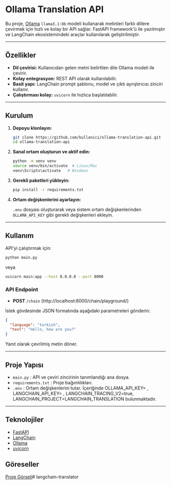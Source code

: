 
# Ollama Translation API

Bu proje, [Ollama](https://ollama.com) `llama3.1:8b` modeli kullanarak metinleri farklı dillere çevirmek için hızlı ve kolay bir API sağlar. FastAPI framework'ü ile yazılmıştır ve LangChain ekosistemindeki araçlar kullanılarak geliştirilmiştir.

---

## Özellikler

- **Dil çevirisi:** Kullanıcıdan gelen metni belirtilen dile Ollama modeli ile çevirir.
- **Kolay entegrasyon:** REST API olarak kullanılabilir.
- **Basit yapı:** LangChain prompt şablonu, model ve çıktı ayrıştırıcısı zinciri kullanır.
- **Çalıştırması kolay:** `uvicorn` ile hızlıca başlatılabilir.

---

## Kurulum

1. **Depoyu klonlayın:**

   ```bash
   git clone https://github.com/kullanici/ollama-translation-api.git
   cd ollama-translation-api
   ```

2. **Sanal ortam oluşturun ve aktif edin:**

   ```bash
   python -m venv venv
   source venv/bin/activate  # Linux/Mac
   venv\Scripts\activate   # Windows
   ```

3. **Gerekli paketleri yükleyin:**

   ```bash
   pip install -r requirements.txt
   ```

4. **Ortam değişkenlerini ayarlayın:**

   `.env` dosyası oluşturarak veya sistem ortam değişkenlerinden `OLLAMA_API_KEY` gibi gerekli değişkenleri ekleyin.

---

## Kullanım

API'yi çalıştırmak için:

```bash
python main.py
```

veya

```bash
uvicorn main:app --host 0.0.0.0 --port 8000
```

### API Endpoint

- **POST** `/chain`
(http://localhost:8000/chain/playground/)

İstek gövdesinde JSON formatında aşağıdaki parametreleri gönderin:

```json
{
  "language": "turkish",
  "text": "Hello, how are you?"
}
```

Yanıt olarak çevrilmiş metin döner.

---

## Proje Yapısı

- `main.py` : API ve çeviri zincirinin tanımlandığı ana dosya.
- `requirements.txt` : Proje bağımlılıkları.
- `.env` : Ortam değişkenlerini tutar. İçeriğinde OLLAMA_API_KEY= , LANGCHAIN_API_KEY= , LANGCHAIN_TRACING_V2=true, LANGCHAIN_PROJECT=LANGCHAIN_TRANSLATION bulunmaktadır.

---

## Teknolojiler

- [FastAPI](https://fastapi.tiangolo.com/)
- [LangChain](https://python.langchain.com/)
- [Ollama](https://ollama.com)
- [uvicorn](https://www.uvicorn.org/)

## Göreseller

[Proje Görseli](langsmith.png)#   l a n g c h a i n - t r a n s l a t o r  
 